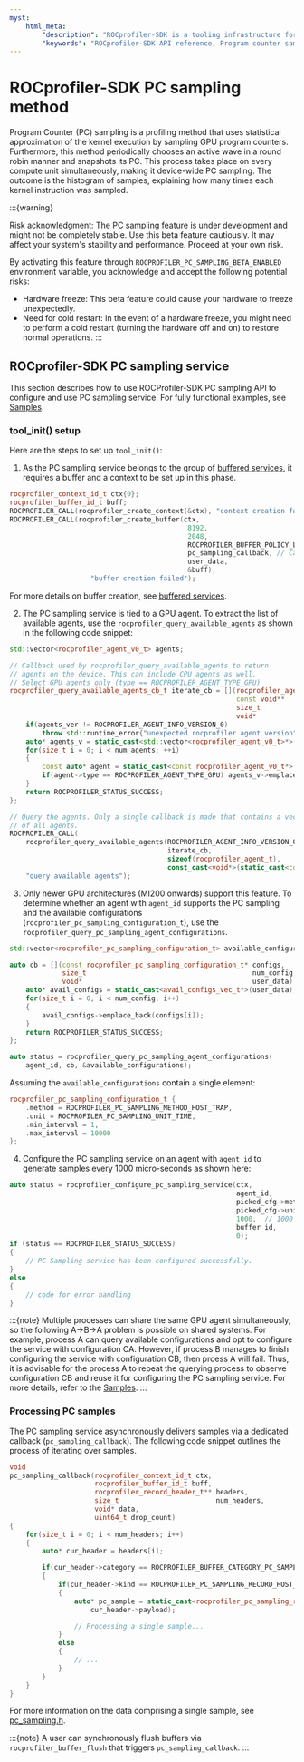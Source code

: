 ```yaml
---
myst:
    html_meta:
        "description": "ROCprofiler-SDK is a tooling infrastructure for profiling general-purpose GPU compute applications running on the ROCm software."
        "keywords": "ROCprofiler-SDK API reference, Program counter sampling, PC sampling"
---
```


# ROCprofiler-SDK PC sampling method

Program Counter (PC) sampling is a profiling method that uses statistical approximation of the kernel execution by sampling GPU program counters. Furthermore, this method periodically chooses an active wave in a round robin manner and snapshots its PC. This process takes place on every compute unit simultaneously, making it device-wide PC sampling. The outcome is the histogram of samples, explaining how many times each kernel instruction was sampled.

:::{warning}

Risk acknowledgment: The PC sampling feature is under development and might not be completely stable. Use this beta feature cautiously. It may affect your system's stability and performance. Proceed at your own risk.

By activating this feature through `ROCPROFILER_PC_SAMPLING_BETA_ENABLED` environment variable, you acknowledge and accept the following potential risks:

- Hardware freeze: This beta feature could cause your hardware to freeze unexpectedly.
- Need for cold restart: In the event of a hardware freeze, you might need to perform a cold restart (turning the hardware off and on) to restore normal operations.
:::

## ROCprofiler-SDK PC sampling service

This section describes how to use ROCProfiler-SDK PC sampling API to configure and use PC sampling service. For fully functional examples, see [Samples](https://github.com/ROCm/rocprofiler-sdk/tree/amd-mainline/samples).

### tool_init() setup

Here are the steps to set up ``tool_init()``:

1. As the PC sampling service belongs to the group of [buffered services](buffered_services.md), it requires a buffer and a context to be set up in this phase.

```cpp
rocprofiler_context_id_t ctx{0};
rocprofiler_buffer_id_t buff;
ROCPROFILER_CALL(rocprofiler_create_context(&ctx), "context creation failed");
ROCPROFILER_CALL(rocprofiler_create_buffer(ctx,
                                            8192,
                                            2048,
                                            ROCPROFILER_BUFFER_POLICY_LOSSLESS,
                                            pc_sampling_callback, // Callback to process PC samples
                                            user_data,
                                            &buff),
                    "buffer creation failed");
```

For more details on buffer creation, see [buffered services](buffered_services.md).

2. The PC sampling service is tied to a GPU agent. To extract the list of available agents, use the `rocprofiler_query_available_agents` as shown in the following code snippet:

```cpp
std::vector<rocprofiler_agent_v0_t> agents;

// Callback used by rocprofiler_query_available_agents to return
// agents on the device. This can include CPU agents as well.
// Select GPU agents only (type == ROCPROFILER_AGENT_TYPE_GPU)
rocprofiler_query_available_agents_cb_t iterate_cb = [](rocprofiler_agent_version_t agents_ver,
                                                        const void**                agents_arr,
                                                        size_t                      num_agents,
                                                        void*                       udata) {
    if(agents_ver != ROCPROFILER_AGENT_INFO_VERSION_0)
        throw std::runtime_error{"unexpected rocprofiler agent version"};
    auto* agents_v = static_cast<std::vector<rocprofiler_agent_v0_t>*>(udata);
    for(size_t i = 0; i < num_agents; ++i)
    {
        const auto* agent = static_cast<const rocprofiler_agent_v0_t*>(agents_arr[i]);
        if(agent->type == ROCPROFILER_AGENT_TYPE_GPU) agents_v->emplace_back(*agent);
    }
    return ROCPROFILER_STATUS_SUCCESS;
};

// Query the agents. Only a single callback is made that contains a vector
// of all agents.
ROCPROFILER_CALL(
    rocprofiler_query_available_agents(ROCPROFILER_AGENT_INFO_VERSION_0,
                                       iterate_cb,
                                       sizeof(rocprofiler_agent_t),
                                       const_cast<void*>(static_cast<const void*>(&agents))),
    "query available agents");
```

3. Only newer GPU architectures (MI200 onwards) support this feature. To determine whether an agent with `agent_id` supports the PC sampling and the available configurations (`rocprofiler_pc_sampling_configuration_t`), use the `rocprofiler_query_pc_sampling_agent_configurations`.

```cpp
std::vector<rocprofiler_pc_sampling_configuration_t> available_configurations;

auto cb = [](const rocprofiler_pc_sampling_configuration_t* configs,
             size_t                                         num_config,
             void*                                          user_data) {
    auto* avail_configs = static_cast<avail_configs_vec_t*>(user_data);
    for(size_t i = 0; i < num_config; i++)
    {
        avail_configs->emplace_back(configs[i]);
    }
    return ROCPROFILER_STATUS_SUCCESS;
};

auto status = rocprofiler_query_pc_sampling_agent_configurations(
    agent_id, cb, &available_configurations);
```

Assuming the `available_configurations` contain a single element:

```cpp
rocprofiler_pc_sampling_configuration_t {
    .method = ROCPROFILER_PC_SAMPLING_METHOD_HOST_TRAP,
    .unit = ROCPROFILER_PC_SAMPLING_UNIT_TIME,
    .min_interval = 1,
    .max_interval = 10000
};
```

4. Configure the PC sampling service on an agent with `agent_id` to generate samples every 1000 micro-seconds as shown here:

```cpp
auto status = rocprofiler_configure_pc_sampling_service(ctx,
                                                        agent_id,
                                                        picked_cfg->method,
                                                        picked_cfg->unit,
                                                        1000,  // 1000 us
                                                        buffer_id,
                                                        0);
if (status == ROCPROFILER_STATUS_SUCCESS)
{
    // PC Sampling service has been configured successfully.
}
else
{
    // code for error handling
}
```

:::{note}
Multiple processes can share the same GPU agent simultaneously, so the following A->B->A problem is possible on shared systems. For example, process A can query available configurations and opt to configure the service with configuration CA. However, if process B manages to finish configuring the service with configuration CB, then proess A will fail. Thus, it is advisable for the process A to repeat the querying process to observe configuration CB and reuse it for configuring the PC sampling service. For more details, refer to the [Samples](https://github.com/ROCm/rocprofiler-sdk/tree/amd-mainline/samples).
:::

### Processing PC samples

The PC sampling service asynchronously delivers samples via a dedicated callback (`pc_sampling_callback`). The following code snippet outlines the process of iterating over samples.

```cpp
void
pc_sampling_callback(rocprofiler_context_id_t ctx,
                     rocprofiler_buffer_id_t buff,
                     rocprofiler_record_header_t** headers,
                     size_t                        num_headers,
                     void* data,
                     uint64_t drop_count)
{
    for(size_t i = 0; i < num_headers; i++)
    {
        auto* cur_header = headers[i];

        if(cur_header->category == ROCPROFILER_BUFFER_CATEGORY_PC_SAMPLING)
        {
            if(cur_header->kind == ROCPROFILER_PC_SAMPLING_RECORD_HOST_TRAP_V0_SAMPLE)
            {
                auto* pc_sample = static_cast<rocprofiler_pc_sampling_record_host_trap_v0_t*>(
                    cur_header->payload);

                // Processing a single sample...
            }
            else
            {
                // ...
            }
        }
    }
}
```

For more information on the data comprising a single sample, see [pc_sampling.h](https://github.com/ROCm/rocprofiler-sdk/blob/amd-mainline/source/include/rocprofiler-sdk/pc_sampling.h).

:::{note}
A user can synchronously flush buffers via `rocprofiler_buffer_flush` that triggers `pc_sampling_callback`.
:::
